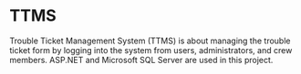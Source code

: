 # TTMS
Trouble Ticket Management System (TTMS) is about managing the trouble ticket form by logging into the system from users, administrators, and crew members. ASP.NET and Microsoft SQL Server are used in this project.
